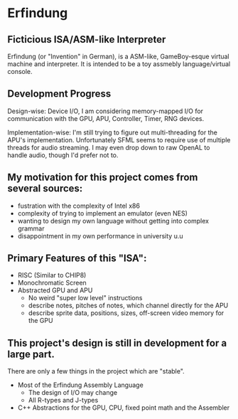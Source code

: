Erfindung
=========

Ficticious ISA/ASM-like Interpreter
-----------------------------------

Erfindung (or &quot;Invention&quot; in German), is a ASM-like, GameBoy-esque virtual
machine and interpreter.
It is intended to be a toy assmebly language/virtual console.

Development Progress
--------------------
Design-wise: Device I/O, I am considering memory-mapped I/O for communication with
             the GPU, APU, Controller, Timer, RNG devices.

Implementation-wise: I'm still trying to figure out multi-threading for the APU's
                     implementation. Unfortunately SFML seems to require use of
                     multiple threads for audio streaming. I may even drop down 
                     to raw OpenAL to handle audio, though I'd prefer not to.

My motivation for this project comes from several sources:
--------------------------------------------------------------------
+ fustration with the complexity of Intel x86
+ complexity of trying to implement an emulator (even NES)
+ wanting to design my own language without getting into complex grammar
+ disappointment in my own performance in university u.u

Primary Features of this &quot;ISA&quot;:
---------------------------------------------------------------------
+ RISC (Similar to CHIP8)
+ Monochromatic Screen
+ Abstracted GPU and APU
  + No weird &quot;super low level&quot; instructions
  + describe notes, pitches of notes, which channel directly for the APU
  + describe sprite data, positions, sizes, off-screen video memory for the GPU

This project's design is still in development for a large part. 
------------------------
There are only a few things in the project which are &quot;stable&quot;.


+ Most of the Erfindung Assembly Language
  + The design of I/O may change
  + All R-types and J-types
+ C++ Abstractions for the GPU, CPU, fixed point math and the Assembler

